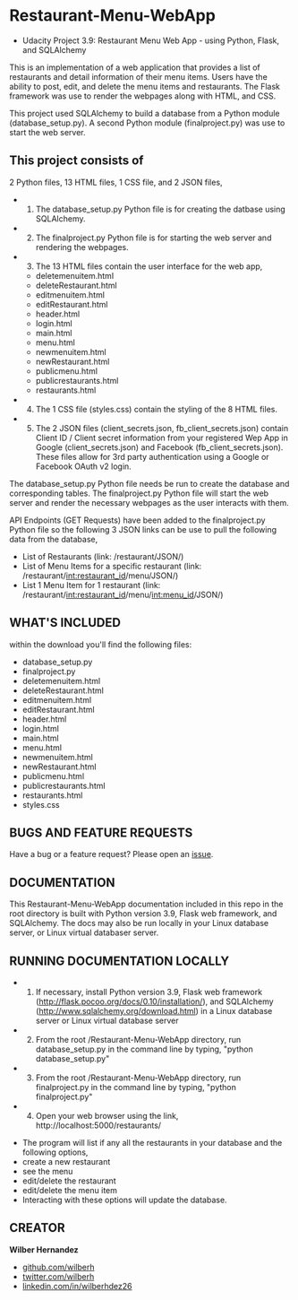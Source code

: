 # Restaurant-Menu-WebApp
- Udacity Project 3.9:  Restaurant Menu Web App - using Python, Flask, and SQLAlchemy


This is an implementation of a web application that provides a list of restaurants and detail information of their menu items.  Users have the ability to post, edit, and delete the menu items and restaurants.  The Flask framework was use to render the webpages along with HTML, and CSS.

This project used SQLAlchemy to build a database from a Python module (database_setup.py).
A second Python module (finalproject.py) was use to start the web server.

## This project consists of 
2 Python files, 13 HTML files, 1 CSS file, and 2 JSON files,

* 1. The database_setup.py Python file is for creating the datbase using SQLAlchemy.  
* 2. The finalproject.py Python file is for starting the web server and rendering the webpages.  
* 3. The 13 HTML files contain the user interface for the web app,
  * deletemenuitem.html
  * deleteRestaurant.html
  * editmenuitem.html
  * editRestaurant.html
  * header.html
  * login.html
  * main.html
  * menu.html
  * newmenuitem.html
  * newRestaurant.html
  * publicmenu.html
  * publicrestaurants.html
  * restaurants.html
* 4. The 1 CSS file (styles.css) contain the styling of the 8 HTML files.
* 5. The 2 JSON files (client_secrets.json, fb_client_secrets.json) contain Client ID / Client secret information from your registered Wep App in Google (client_secrets.json) and Facebook (fb_client_secrets.json).  These files allow for 3rd party authentication using a Google or Facebook OAuth v2 login.

The database_setup.py Python file needs be run to create the database and corresponding tables.  The finalproject.py Python file will start the web server and render the necessary webpages as the user interacts with them.

API Endpoints (GET Requests) have been added to the finalproject.py Python file so the following 3 JSON links can be use to pull the following data from the database,
* List of Restaurants (link:  /restaurant/JSON/)
* List of Menu Items for a specific restaurant (link:  /restaurant/<int:restaurant_id>/menu/JSON/)
* List 1 Menu Item for 1 restaurant (link:  /restaurant/<int:restaurant_id>/menu/<int:menu_id>/JSON/)


## WHAT'S INCLUDED
within the download you'll find the following files:
- database_setup.py
- finalproject.py
- deletemenuitem.html
- deleteRestaurant.html
- editmenuitem.html
- editRestaurant.html
- header.html
- login.html
- main.html
- menu.html
- newmenuitem.html
- newRestaurant.html
- publicmenu.html
- publicrestaurants.html
- restaurants.html
- styles.css


## BUGS AND FEATURE REQUESTS
Have a bug or a feature request? Please open an [issue](https://github.com/wilberh/Restaurant-Menu-WebApp/issues/new).

## DOCUMENTATION
This Restaurant-Menu-WebApp documentation included in this repo in the root directory is built with Python version 3.9, Flask web framework, and SQLAlchemy.  The docs may also be run locally in your Linux database server, or Linux virtual databaser server.


## RUNNING DOCUMENTATION LOCALLY
- 1. If necessary, install Python version 3.9, Flask web framework (http://flask.pocoo.org/docs/0.10/installation/), and SQLAlchemy (http://www.sqlalchemy.org/download.html) in a Linux database server or Linux virtual database server
- 2. From the root /Restaurant-Menu-WebApp directory, run database_setup.py in the command line by typing, "python database_setup.py" 
- 3. From the root /Restaurant-Menu-WebApp directory, run finalproject.py in the command line by typing, "python finalproject.py"
- 4. Open your web browser using the link, http://localhost:5000/restaurants/
* The program will list if any all the restaurants in your database and the following options,
 * create a new restaurant
 * see the menu
 * edit/delete the restaurant
 * edit/delete the menu item
* Interacting with these options will update the database.


## CREATOR
**Wilber Hernandez**
- [github.com/wilberh](https://github.com/wilberh)
- [twitter.com/wilberh](https://twitter.com/wilberhdez)
- [linkedin.com/in/wilberhdez26](https://www.linkedin.com/in/wilberhdez26/)
